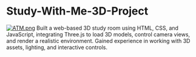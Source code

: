 # Study-With-Me-3D-Project
[![ATM.png](https://i.postimg.cc/3NpSXXWw/image-2025-06-18-113447545.png)]([https://postimg.cc/TKp6c1PX](https://postimg.cc/gLzHd6V9))
Built a web-based 3D study room using HTML, CSS, and JavaScript, integrating Three.js to load 3D models, control camera views, and render a realistic environment.
Gained experience in working with 3D assets, lighting, and interactive controls.
